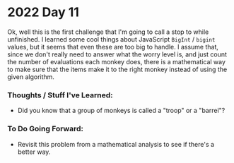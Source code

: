 # 2022 Day 11
Ok, well this is the first challenge that I'm going to call a stop to while unfinished. I learned some cool things about JavaScript `BigInt` / `bigint` values, but it seems that even these are too big to handle. I assume that, since we don't really need to answer what the worry level is, and just count the number of evaluations each monkey does, there is a mathematical way to make sure that the items make it to the right monkey instead of using the given algorithm.

### Thoughts / Stuff I've Learned:
* Did you know that a group of monkeys is called a "troop" or a "barrel"?

### To Do Going Forward:
* Revisit this problem from a mathematical analysis to see if there's a better way.